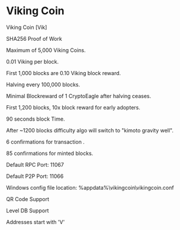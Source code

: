Viking Coin
========

Viking Coin [Vik]

SHA256 Proof of Work

Maximum of 5,000 Viking Coins.

0.01 Viking per block.

First 1,000 blocks are 0.10 Viking block reward.

Halving every 100,000 blocks.

Minimal Blockreward of 1 CryptoEagle after halving ceases.

First 1,200 blocks, 10x block reward for early adopters.

90 seconds block Time.

After ~1200 blocks difficulty algo will switch to "kimoto gravity well".

6 confirmations for transaction .

85 confirmations for minted blocks.

Default RPC Port: 11067

Default P2P Port: 11066

Windows config file location: %appdata%\vikingcoin\vikingcoin.conf

QR Code Support

Level DB Support

Addresses start with 'V'
